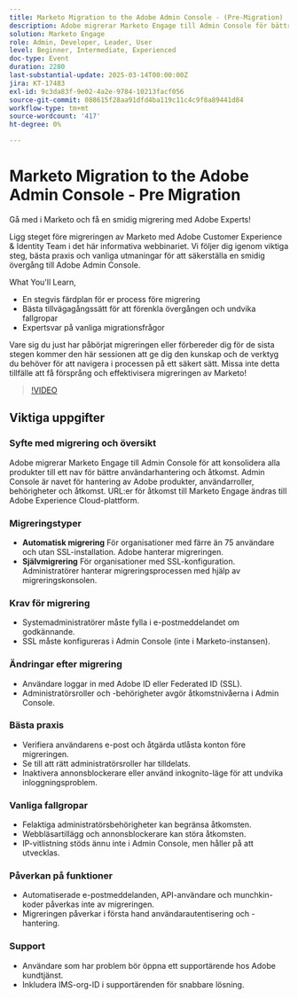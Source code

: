 ```yaml
---
title: Marketo Migration to the Adobe Admin Console - (Pre-Migration)
description: Adobe migrerar Marketo Engage till Admin Console för bättre användarhantering. Lär dig mer om automatisk och självmigrering, krav, ändringar efter migrering, bästa praxis, vanliga fallgropar och support. Gå till sessionsinspelningen på Adobe Experience League webbplats.
solution: Marketo Engage
role: Admin, Developer, Leader, User
level: Beginner, Intermediate, Experienced
doc-type: Event
duration: 2280
last-substantial-update: 2025-03-14T00:00:00Z
jira: KT-17483
exl-id: 9c3da83f-9e02-4a2e-9784-10213facf056
source-git-commit: 088615f28aa91dfd4ba119c11c4c9f8a89441d84
workflow-type: tm+mt
source-wordcount: '417'
ht-degree: 0%

---
```


# Marketo Migration to the Adobe Admin Console - Pre Migration

Gå med i Marketo och få en smidig migrering med Adobe Experts!

Ligg steget före migreringen av Marketo med Adobe Customer Experience &amp; Identity Team i det här informativa webbinariet. Vi följer dig igenom viktiga steg, bästa praxis och vanliga utmaningar för att säkerställa en smidig övergång till Adobe Admin Console.

What You&#39;ll Learn,

* En stegvis färdplan för er process före migrering
* Bästa tillvägagångssätt för att förenkla övergången och undvika fallgropar
* Expertsvar på vanliga migrationsfrågor

Vare sig du just har påbörjat migreringen eller förbereder dig för de sista stegen kommer den här sessionen att ge dig den kunskap och de verktyg du behöver för att navigera i processen på ett säkert sätt. Missa inte detta tillfälle att få försprång och effektivisera migreringen av Marketo!

>[!VIDEO](https://video.tv.adobe.com/v/3449712/?learn=on&enablevpops)

## Viktiga uppgifter

### Syfte med migrering och översikt

Adobe migrerar Marketo Engage till Admin Console för att konsolidera alla produkter till ett nav för bättre användarhantering och åtkomst.  Admin Console är navet för hantering av Adobe produkter, användarroller, behörigheter och åtkomst. URL:er för åtkomst till Marketo Engage ändras till Adobe Experience Cloud-plattform.

### Migreringstyper

* **Automatisk migrering** För organisationer med färre än 75 användare och utan SSL-installation. Adobe hanterar migreringen.
* **Självmigrering** För organisationer med SSL-konfiguration. Administratörer hanterar migreringsprocessen med hjälp av migreringskonsolen.

### Krav för migrering

* Systemadministratörer måste fylla i e-postmeddelandet om godkännande.
* SSL måste konfigureras i Admin Console (inte i Marketo-instansen).

### Ändringar efter migrering

* Användare loggar in med Adobe ID eller Federated ID (SSL).
* Administratörsroller och -behörigheter avgör åtkomstnivåerna i Admin Console.

### Bästa praxis

* Verifiera användarens e-post och åtgärda utlåsta konton före migreringen.
* Se till att rätt administratörsroller har tilldelats.
* Inaktivera annonsblockerare eller använd inkognito-läge för att undvika inloggningsproblem.

### Vanliga fallgropar

* Felaktiga administratörsbehörigheter kan begränsa åtkomsten.
* Webbläsartillägg och annonsblockerare kan störa åtkomsten.
* IP-vitlistning stöds ännu inte i Admin Console, men håller på att utvecklas.

### Påverkan på funktioner

* Automatiserade e-postmeddelanden, API-användare och munchkin-koder påverkas inte av migreringen.
* Migreringen påverkar i första hand användarautentisering och -hantering.

### Support

* Användare som har problem bör öppna ett supportärende hos Adobe kundtjänst.
* Inkludera IMS-org-ID i supportärenden för snabbare lösning.
